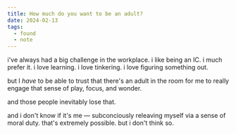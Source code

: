 ```yaml
---
title: How much do you want to be an adult?
date: 2024-02-13
tags:
  - found
  - note
---
```


i've always had a big challenge in the workplace.
i like being an IC. i much prefer it.
i love learning. i love tinkering. i love figuring something out.

but I _have_ to be able to trust that there's an adult in the room for me to really engage that sense of play, focus, and wonder.

and those people inevitably lose that.

and i don't know if it's me — subconciously releaving myself via a sense of moral duty. that's extremely possible. but i don't think so.
